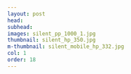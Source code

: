 ```yaml
---
layout: post
head: 
subhead: 
images: silent_pp_1000_1.jpg
thumbnail: silent_hp_350.jpg
m-thumbnail: silent_mobile_hp_332.jpg
col: 1
order: 18
---
```

